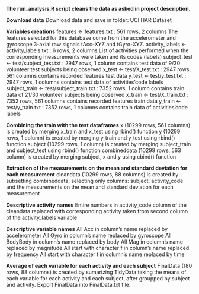 **The run_analysis.R script cleans the data as asked in project description.**

**Download data**
Download data and save in folder: UCI HAR Dataset

**Variables creations**
features <- features.txt : 561 rows, 2 columns
The features selected for this database come from the accelerometer and gyroscope 3-axial raw signals tAcc-XYZ and tGyro-XYZ.
activity_labels <- activity_labels.txt : 6 rows, 2 columns
List of activities performed when the corresponding measurements were taken and its codes (labels)
subject_test <- test/subject_test.txt : 2947 rows, 1 column
contains test data of 9/30 volunteer test subjects being observed
x_test <- test/X_test.txt : 2947 rows, 561 columns
contains recorded features test data
y_test <- test/y_test.txt : 2947 rows, 1 columns
contains test data of activities’code labels
subject_train <- test/subject_train.txt : 7352 rows, 1 column
contains train data of 21/30 volunteer subjects being observed
x_train <- test/X_train.txt : 7352 rows, 561 columns
contains recorded features train data
y_train <- test/y_train.txt : 7352 rows, 1 columns
contains train data of activities’code labels

**Combining the train with the test dataframes**
x (10299 rows, 561 columns) is created by merging x_train and x_test using rbind() function
y (10299 rows, 1 column) is created by merging y_train and y_test using rbind() function
subject (10299 rows, 1 column) is created by merging subject_train and subject_test using rbind() function
combineddata (10299 rows, 563 column) is created by merging subject, x and y using cbind() function

**Extraction of the measurements on the mean and standard deviation for each measurement**
cleandata (10299 rows, 88 columns) is created by subsetting combineddata, selecting only columns: subject, activity_code and the measurements on the mean and standard deviation for each measurement

**Descriptive activity names**
Entire numbers in activity_code column of the cleandata replaced with corresponding activity taken from second column of the activity_labels variable

**Descriptive variable names**
All Acc in column’s name replaced by accelerometer
All Gyro in column’s name replaced by gyroscope
All BodyBody in column’s name replaced by body
All Mag in column’s name replaced by magnitude
All start with character f in column’s name replaced by frequency
All start with character t in column’s name replaced by time

**Average of each variable for each activity and each subject**
FinalData (180 rows, 88 columns) is created by sumarizing TidyData taking the means of each variable for each activity and each subject, after groupped by subject and activity.
Export FinalData into FinalData.txt file.
